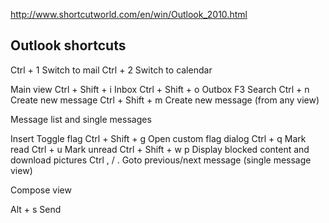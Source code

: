 http://www.shortcutworld.com/en/win/Outlook_2010.html

Outlook shortcuts
-----------------

Ctrl + 1	Switch to mail
Ctrl + 2	Switch to calendar

Main view
Ctrl + Shift + i	Inbox
Ctrl + Shift + o	Outbox
F3					Search
Ctrl + n			Create new message
Ctrl + Shift + m	Create new message (from any view)

Message list and single messages

Insert				Toggle flag
Ctrl + Shift + g	Open custom flag dialog
Ctrl + q			Mark read
Ctrl + u			Mark unread
Ctrl + Shift + w p	Display blocked content and download pictures
Ctrl , / .			Goto previous/next message (single message view)

Compose view

Alt + s				Send